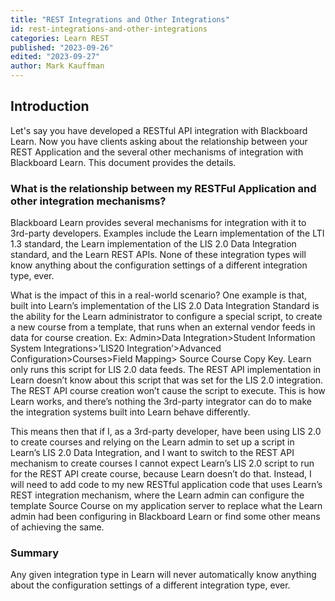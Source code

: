 ```yaml
---
title: "REST Integrations and Other Integrations"
id: rest-integrations-and-other-integrations
categories: Learn REST
published: "2023-09-26"
edited: "2023-09-27"
author: Mark Kauffman
---
```


<VersioningTracker frontMatter={frontMatter}/>

## Introduction

Let's say you have developed a RESTful API integration with Blackboard Learn. Now you have clients asking about the relationship between your REST Application and the several other mechanisms of integration with Blackboard Learn. This document provides the details.

### What is the relationship between my RESTFul Application and other integration mechanisms?
Blackboard Learn provides several mechanisms for integration with it to 3rd-party developers. Examples include the Learn implementation of the LTI 1.3 standard, the Learn implementation of the LIS 2.0 Data Integration standard, and the Learn REST APIs. None of these integration types will know anything about the configuration settings of a different integration type, ever.

What is the impact of this in a real-world scenario? One example is that, built into Learn’s implementation of the LIS 2.0 Data Integration Standard is the ability for the Learn administrator to configure a special script, to create a new course from a template, that runs when an external vendor feeds in data for course creation. Ex: Admin>Data Integration>Student Information System Integrations>’LIS20 Integration’>Advanced Configuration>Courses>Field Mapping> Source Course Copy Key. Learn only runs this script for LIS 2.0 data feeds. The REST API implementation in Learn doesn’t know about this script that was set for the LIS 2.0 integration. The REST API course creation won’t cause the script to execute. This is how Learn works, and there’s nothing the 3rd-party integrator can do to make the integration systems built into Learn behave differently.

This means then that if I, as a 3rd-party developer, have been using LIS 2.0 to create courses and relying on the Learn admin to set up a script in Learn’s LIS 2.0 Data Integration, and I want to switch to the REST API mechanism to create courses I cannot expect Learn’s LIS 2.0 script to run for the REST API create course, because Learn doesn’t do that. Instead, I will need to add code to my new RESTful application code that uses Learn’s REST integration mechanism, where the Learn admin can configure the template Source Course on my application server to replace what the Learn admin had been configuring in Blackboard Learn or find some other means of achieving the same.


### Summary
Any given integration type in Learn will never automatically know anything about the configuration settings of a different integration type, ever.

<AuthorBox frontMatter={frontMatter}/>
